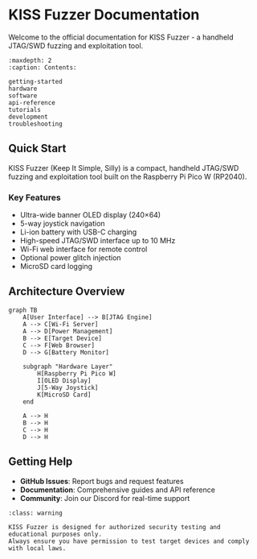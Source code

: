 # KISS Fuzzer Documentation

Welcome to the official documentation for KISS Fuzzer - a handheld JTAG/SWD fuzzing and exploitation tool.

```{toctree}
:maxdepth: 2
:caption: Contents:

getting-started
hardware
software
api-reference
tutorials
development
troubleshooting
```

## Quick Start

KISS Fuzzer (Keep It Simple, Silly) is a compact, handheld JTAG/SWD fuzzing and exploitation tool built on the Raspberry Pi Pico W (RP2040). 

### Key Features

- Ultra-wide banner OLED display (240×64)
- 5-way joystick navigation
- Li-ion battery with USB-C charging
- High-speed JTAG/SWD interface up to 10 MHz
- Wi-Fi web interface for remote control
- Optional power glitch injection
- MicroSD card logging

## Architecture Overview

```{mermaid}
graph TB
    A[User Interface] --> B[JTAG Engine]
    A --> C[Wi-Fi Server]
    A --> D[Power Management]
    B --> E[Target Device]
    C --> F[Web Browser]
    D --> G[Battery Monitor]
    
    subgraph "Hardware Layer"
        H[Raspberry Pi Pico W]
        I[OLED Display]
        J[5-Way Joystick]
        K[MicroSD Card]
    end
    
    A --> H
    B --> H
    C --> H
    D --> H
```

## Getting Help

- **GitHub Issues**: Report bugs and request features
- **Documentation**: Comprehensive guides and API reference
- **Community**: Join our Discord for real-time support

```{admonition} Safety Notice
:class: warning

KISS Fuzzer is designed for authorized security testing and educational purposes only. 
Always ensure you have permission to test target devices and comply with local laws.
```
